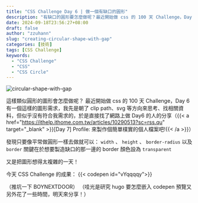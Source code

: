 ```yaml
---
title: "CSS Challenge Day 6 | 做一個有缺口的圓形"
description: "有缺口的圓形要怎麼做呢？最近開始做 css 的 100 天 Challenge，Day 6 有一個這樣的圖形需求，我先是朝了 clip path、svg 等方向來思考、找相關資料，但似乎沒有符合我需求的，於是直接找了網路上做 Day6 的人的分享，原來用做圓形的方式來思考就可以～"
date: 2024-09-18T23:56:27+08:00
draft: false
author: "zzuhann"
slug: "creating-circular-shape-with-gap"
categories: [技術]
tags: [CSS Challenge]
keywords:
  - "CSS Challenge"
  - "CSS"
  - "CSS Circle"
---
```


![circular-shape-with-gap](/img/creating-circular-shape-with-gap-1.png)

這樣類似圓形的圖形會怎麼做呢？
最近開始做 css 的 100 天 Challenge，Day 6 有一個這樣的圖形需求，我先是朝了 clip path、svg 等方向來思考、找相關資料，但似乎沒有符合我需求的，於是直接找了網路上做 Day6 的人的分享（{{< a href="https://ithelp.ithome.com.tw/articles/10290513?sc=rss.qu" target="_blank" >}}[Day 7] Profile: 來製作個簡單樸實的個人檔案吧!{{< /a >}}）

發現只要像平常做圓形一樣去做就可以： `width` 、 `height` 、 `border-radius` 以及 `border`
關鍵在於想要製造缺口的那一邊的 border 顏色設為 `transparent`

又是把圖形想得太複雜的一天！

今天 CSS Challenge 的成果：
{{< codepen id="vYqqqqy">}}

（推坑一下 BOYNEXTDOOR）
（哇光是研究 hugo 要怎麼嵌入 codepen 預覽又另外花了一些時間，明天來分享！）
